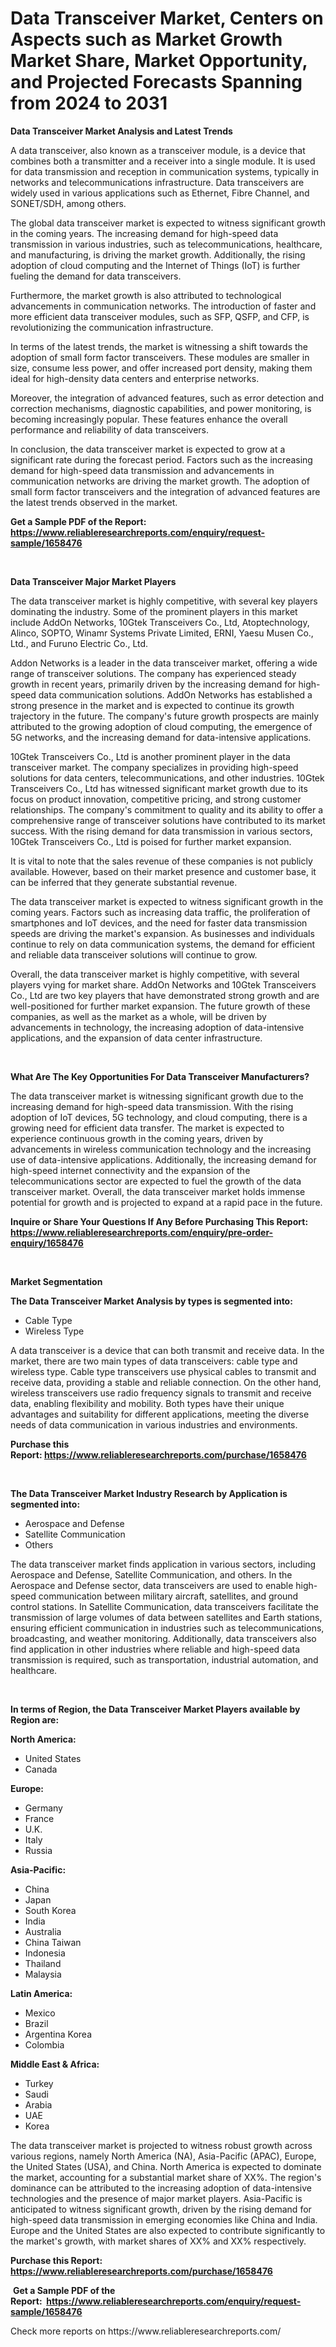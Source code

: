 <p><h1>Data Transceiver Market, Centers on Aspects such as Market Growth Market Share, Market Opportunity, and Projected Forecasts Spanning from 2024 to 2031</h1></p><p><strong>Data Transceiver Market Analysis and Latest Trends</strong></p>
<p><p>A data transceiver, also known as a transceiver module, is a device that combines both a transmitter and a receiver into a single module. It is used for data transmission and reception in communication systems, typically in networks and telecommunications infrastructure. Data transceivers are widely used in various applications such as Ethernet, Fibre Channel, and SONET/SDH, among others.</p><p>The global data transceiver market is expected to witness significant growth in the coming years. The increasing demand for high-speed data transmission in various industries, such as telecommunications, healthcare, and manufacturing, is driving the market growth. Additionally, the rising adoption of cloud computing and the Internet of Things (IoT) is further fueling the demand for data transceivers.</p><p>Furthermore, the market growth is also attributed to technological advancements in communication networks. The introduction of faster and more efficient data transceiver modules, such as SFP, QSFP, and CFP, is revolutionizing the communication infrastructure.</p><p>In terms of the latest trends, the market is witnessing a shift towards the adoption of small form factor transceivers. These modules are smaller in size, consume less power, and offer increased port density, making them ideal for high-density data centers and enterprise networks.</p><p>Moreover, the integration of advanced features, such as error detection and correction mechanisms, diagnostic capabilities, and power monitoring, is becoming increasingly popular. These features enhance the overall performance and reliability of data transceivers.</p><p>In conclusion, the data transceiver market is expected to grow at a significant rate during the forecast period. Factors such as the increasing demand for high-speed data transmission and advancements in communication networks are driving the market growth. The adoption of small form factor transceivers and the integration of advanced features are the latest trends observed in the market.</p></p>
<p><strong>Get a Sample PDF of the Report:&nbsp; <a href="https://www.reliableresearchreports.com/enquiry/request-sample/1658476">https://www.reliableresearchreports.com/enquiry/request-sample/1658476</a></strong></p>
<p>&nbsp;</p>
<p><strong>Data Transceiver Major Market Players</strong></p>
<p><p>The data transceiver market is highly competitive, with several key players dominating the industry. Some of the prominent players in this market include AddOn Networks, 10Gtek Transceivers Co., Ltd, Atoptechnology, Alinco, SOPTO, Winamr Systems Private Limited, ERNI, Yaesu Musen Co., Ltd., and Furuno Electric Co., Ltd.</p><p>Addon Networks is a leader in the data transceiver market, offering a wide range of transceiver solutions. The company has experienced steady growth in recent years, primarily driven by the increasing demand for high-speed data communication solutions. AddOn Networks has established a strong presence in the market and is expected to continue its growth trajectory in the future. The company's future growth prospects are mainly attributed to the growing adoption of cloud computing, the emergence of 5G networks, and the increasing demand for data-intensive applications.</p><p>10Gtek Transceivers Co., Ltd is another prominent player in the data transceiver market. The company specializes in providing high-speed solutions for data centers, telecommunications, and other industries. 10Gtek Transceivers Co., Ltd has witnessed significant market growth due to its focus on product innovation, competitive pricing, and strong customer relationships. The company's commitment to quality and its ability to offer a comprehensive range of transceiver solutions have contributed to its market success. With the rising demand for data transmission in various sectors, 10Gtek Transceivers Co., Ltd is poised for further market expansion.</p><p>It is vital to note that the sales revenue of these companies is not publicly available. However, based on their market presence and customer base, it can be inferred that they generate substantial revenue.</p><p>The data transceiver market is expected to witness significant growth in the coming years. Factors such as increasing data traffic, the proliferation of smartphones and IoT devices, and the need for faster data transmission speeds are driving the market's expansion. As businesses and individuals continue to rely on data communication systems, the demand for efficient and reliable data transceiver solutions will continue to grow.</p><p>Overall, the data transceiver market is highly competitive, with several players vying for market share. AddOn Networks and 10Gtek Transceivers Co., Ltd are two key players that have demonstrated strong growth and are well-positioned for further market expansion. The future growth of these companies, as well as the market as a whole, will be driven by advancements in technology, the increasing adoption of data-intensive applications, and the expansion of data center infrastructure.</p></p>
<p>&nbsp;</p>
<p><strong>What Are The Key Opportunities For Data Transceiver Manufacturers?</strong></p>
<p><p>The data transceiver market is witnessing significant growth due to the increasing demand for high-speed data transmission. With the rising adoption of IoT devices, 5G technology, and cloud computing, there is a growing need for efficient data transfer. The market is expected to experience continuous growth in the coming years, driven by advancements in wireless communication technology and the increasing use of data-intensive applications. Additionally, the increasing demand for high-speed internet connectivity and the expansion of the telecommunications sector are expected to fuel the growth of the data transceiver market. Overall, the data transceiver market holds immense potential for growth and is projected to expand at a rapid pace in the future.</p></p>
<p><strong>Inquire or Share Your Questions If Any Before Purchasing This Report: <a href="https://www.reliableresearchreports.com/enquiry/pre-order-enquiry/1658476">https://www.reliableresearchreports.com/enquiry/pre-order-enquiry/1658476</a></strong></p>
<p>&nbsp;</p>
<p><strong>Market Segmentation</strong></p>
<p><strong>The Data Transceiver Market Analysis by types is segmented into:</strong></p>
<p><ul><li>Cable Type</li><li>Wireless Type</li></ul></p>
<p><p>A data transceiver is a device that can both transmit and receive data. In the market, there are two main types of data transceivers: cable type and wireless type. Cable type transceivers use physical cables to transmit and receive data, providing a stable and reliable connection. On the other hand, wireless transceivers use radio frequency signals to transmit and receive data, enabling flexibility and mobility. Both types have their unique advantages and suitability for different applications, meeting the diverse needs of data communication in various industries and environments.</p></p>
<p><strong>Purchase this Report:&nbsp;<a href="https://www.reliableresearchreports.com/purchase/1658476">https://www.reliableresearchreports.com/purchase/1658476</a></strong></p>
<p>&nbsp;</p>
<p><strong>The Data Transceiver Market Industry Research by Application is segmented into:</strong></p>
<p><ul><li>Aerospace and Defense</li><li>Satellite Communication</li><li>Others</li></ul></p>
<p><p>The data transceiver market finds application in various sectors, including Aerospace and Defense, Satellite Communication, and others. In the Aerospace and Defense sector, data transceivers are used to enable high-speed communication between military aircraft, satellites, and ground control stations. In Satellite Communication, data transceivers facilitate the transmission of large volumes of data between satellites and Earth stations, ensuring efficient communication in industries such as telecommunications, broadcasting, and weather monitoring. Additionally, data transceivers also find application in other industries where reliable and high-speed data transmission is required, such as transportation, industrial automation, and healthcare.</p></p>
<p>&nbsp;</p>
<p><strong>In terms of Region, the Data Transceiver Market Players available by Region are:</strong></p>
<p>
    <p> <strong> North America: </strong>
        <ul>
            <li>United States</li>
            <li>Canada</li>
        </ul>
        </p> 
    <p> <strong> Europe: </strong>
        <ul>
            <li>Germany</li>
            <li>France</li>
            <li>U.K.</li>
            <li>Italy</li>
            <li>Russia</li>
        </ul>
        </p> 
    <p> <strong> Asia-Pacific: </strong>
        <ul>
            <li>China</li>
            <li>Japan</li>
            <li>South Korea</li>
            <li>India</li>
            <li>Australia</li>
            <li>China Taiwan</li>
            <li>Indonesia</li>
            <li>Thailand</li>
            <li>Malaysia</li>
        </ul>
        </p> 
    <p> <strong> Latin America: </strong>
        <ul>
            <li>Mexico</li>
            <li>Brazil</li>
            <li>Argentina Korea</li>
            <li>Colombia</li>
        </ul>
        </p> 
    <p> <strong> Middle East & Africa: </strong>
        <ul>
            <li>Turkey</li>
            <li>Saudi</li>
            <li>Arabia</li>
            <li>UAE</li>
            <li>Korea</li>
        </ul>
    </p>
    </p>
<p><p>The data transceiver market is projected to witness robust growth across various regions, namely North America (NA), Asia-Pacific (APAC), Europe, the United States (USA), and China. North America is expected to dominate the market, accounting for a substantial market share of XX%. The region's dominance can be attributed to the increasing adoption of data-intensive technologies and the presence of major market players. Asia-Pacific is anticipated to witness significant growth, driven by the rising demand for high-speed data transmission in emerging economies like China and India. Europe and the United States are also expected to contribute significantly to the market's growth, with market shares of XX% and XX% respectively.</p></p>
<p><strong>Purchase this Report: <a href="https://www.reliableresearchreports.com/purchase/1658476">https://www.reliableresearchreports.com/purchase/1658476</a></strong></p>
<p>&nbsp;<strong>Get a Sample PDF of the Report:&nbsp;&nbsp;<a href="https://www.reliableresearchreports.com/enquiry/request-sample/1658476">https://www.reliableresearchreports.com/enquiry/request-sample/1658476</a></strong></p>
<p><strong></strong></p>
<p>Check more reports on https://www.reliableresearchreports.com/</p>